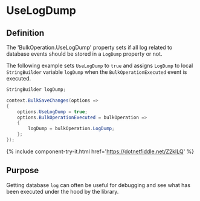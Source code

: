 # UseLogDump

## Definition
The 'BulkOperation.UseLogDump' property sets if all log related to database events should be stored in a `LogDump` property or not. 

The following example sets `UseLogDump` to `true` and assigns `LogDump` to local `StringBuilder` variable `logDump` when the `BulkOperationExecuted` event is executed. 

```csharp
StringBuilder logDump;

context.BulkSaveChanges(options =>
{
    options.UseLogDump = true;
    options.BulkOperationExecuted = bulkOperation =>
    {
        logDump = bulkOperation.LogDump;
    };
});
```

{% include component-try-it.html href='https://dotnetfiddle.net/Z2klLQ' %}

## Purpose
Getting database `log` can often be useful for debugging and see what has been executed under the hood by the library.
